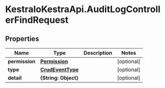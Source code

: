 # KestraIoKestraApi.AuditLogControllerFindRequest

## Properties

Name | Type | Description | Notes
------------ | ------------- | ------------- | -------------
**permission** | [**Permission**](Permission.md) |  | [optional] 
**type** | [**CrudEventType**](CrudEventType.md) |  | [optional] 
**detail** | **{String: Object}** |  | [optional] 


